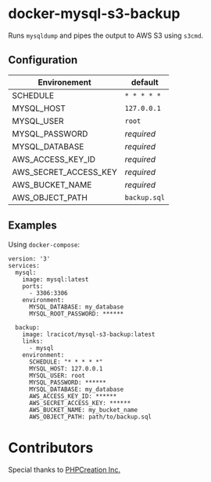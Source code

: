 # docker-mysql-s3-backup

Runs `mysqldump` and pipes the output to AWS S3 using `s3cmd`.

## Configuration

| Environement          | default      |
|-----------------------|--------------|
| SCHEDULE              | `* * * * *`  |
| MYSQL_HOST            | `127.0.0.1`  |
| MYSQL_USER            | `root`       |
| MYSQL_PASSWORD        | *required*   |
| MYSQL_DATABASE        | *required*   |
| AWS_ACCESS_KEY_ID     | *required*   |
| AWS_SECRET_ACCESS_KEY | *required*   |
| AWS_BUCKET_NAME       | *required*   |
| AWS_OBJECT_PATH       | `backup.sql` |

## Examples

Using `docker-compose`:

```
version: '3'
services:
  mysql:
    image: mysql:latest
    ports:
      - 3306:3306
    environment:
      MYSQL_DATABASE: my_database
      MYSQL_ROOT_PASSWORD: ******

  backup:
    image: lracicot/mysql-s3-backup:latest
    links:
      - mysql
    environment:
      SCHEDULE: "* * * * *"
      MYSQL_HOST: 127.0.0.1
      MYSQL_USER: root
      MYSQL_PASSWORD: ******
      MYSQL_DATABASE: my_database
      AWS_ACCESS_KEY_ID: ******
      AWS_SECRET_ACCESS_KEY: ******
      AWS_BUCKET_NAME: my_bucket_name
      AWS_OBJECT_PATH: path/to/backup.sql
```

# Contributors
Special thanks to [PHPCreation Inc.](https://www.phpcreation.com)
